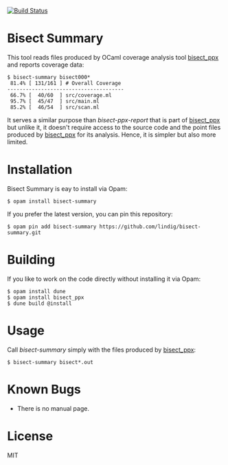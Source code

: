 [![Build Status](https://travis-ci.org/lindig/bisect-summary.svg?branch=master)](https://travis-ci.org/lindig/bisect-summary)

# Bisect Summary

This tool reads files produced by OCaml coverage analysis tool
[bisect_ppx] and reports coverage data:

    $ bisect-summary bisect000*
     81.4% [ 131/161 ] # Overall Coverage
    --------------------------------------
     66.7% [  40/60  ] src/coverage.ml
     95.7% [  45/47  ] src/main.ml
     85.2% [  46/54  ] src/scan.ml

It serves a similar purpose than _bisect-ppx-report_ that is part of
[bisect_ppx] but unlike it, it doesn't require access to the source code
and the point files produced by [bisect_ppx] for its analysis. Hence, it
is simpler but also more limited.

# Installation

Bisect Summary is eay to install via Opam:

    $ opam install bisect-summary

If you prefer the latest version, you can pin this repository:

    $ opam pin add bisect-summary https://github.com/lindig/bisect-summary.git

# Building

If you like to work on the code directly without installing it via Opam:

    $ opam install dune
    $ opam install bisect_ppx
    $ dune build @install

# Usage

Call _bisect-summary_ simply with the files produced by [bisect_ppx]:

    $ bisect-summary bisect*.out

# Known Bugs

* There is no manual page.

# License

MIT

[bisect_ppx]:   https://github.com/aantron/bisect_ppx
